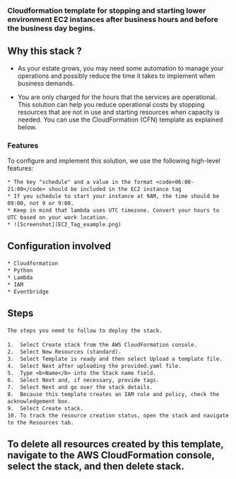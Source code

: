 ### Cloudformation template for stopping and starting lower environment EC2 instances after business hours and before the business day begins.


## Why this stack ? 

* As your estate grows, you may need some automation to manage your operations and possibly reduce the time it takes to implement when business demands.

* You are only charged for the hours that the services are operational. This solution can help you reduce operational costs by stopping resources that are not in use and starting resources when capacity is needed. You can use the CloudFormation (CFN) template as explained below.

### Features
To configure and implement this solution, we use the following high-level features:

    * The key "schedule" and a value in the format <code>06:00-21:00</code> should be included in the EC2 instance tag
    * If you schedule to start your instance at 9AM, the time should be 09:00, not 9 or 9:00.
    * Keep in mind that lambda uses UTC timezone. Convert your hours to UTC based on your work location.
    * ![Screenshot](EC2_Tag_example.png)


## Configuration involved

    * Cloudformation
    * Python
    * Lambda
    * IAM
    * Eventbridge

## Steps
    The steps you need to follow to deploy the stack.

    1.  Select Create stack from the AWS CloudFormation console.
    2.  Select New Resources (standard).
    3.  Select Template is ready and then select Upload a template file.
    4.  Select Next after uploading the provided.yaml file.
    5.  Type <b>Name</b> into the Stack name field.
    6.  Select Next and, if necessary, provide tags.
    7.  Select Next and go over the stack details.
    8.  Because this template creates an IAM role and policy, check the acknowledgement box.
    9.  Select Create stack.
    10. To track the resource creation status, open the stack and navigate to the Resources tab.

## To delete all resources created by this template, navigate to the AWS CloudFormation console, select the stack, and then delete stack.
